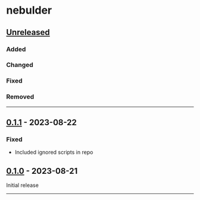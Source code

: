 # nebulder 

## [Unreleased]

### Added

### Changed

### Fixed

### Removed

____
## [0.1.1] - 2023-08-22
### Fixed

- Included ignored scripts in repo

## [0.1.0] - 2023-08-21

Initial release

____
[Unreleased]: https://github.com/erykjj/nebulder
[0.1.1]: https://github.com/erykjj/nebulder/releases/tag/v0.1.1
[0.1.0]: https://github.com/erykjj/nebulder/releases/tag/v0.1.0
